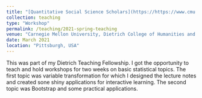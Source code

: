 ```yaml
---
title: "[Quantitative Social Science Scholars](https://https://www.cmu.edu/dietrich/qsss/) program"
collection: teaching
type: "Workshop"
permalink: /teaching/2021-spring-teaching
venue: "Carnegie Mellon University, Dietrich College of Humanities and Social Sciences"
date: March 2021
location: "Pittsburgh, USA"
---
```


This was part of my Dietrich Teaching Fellowship. I got the opportunity to teach and hold workshops for two weeks on basic statistical topics. The first topic was variable transformation for which I designed the lecture notes and created sone shiny applications for interactive learning. The second topic was Bootstrap and some practical applications.
